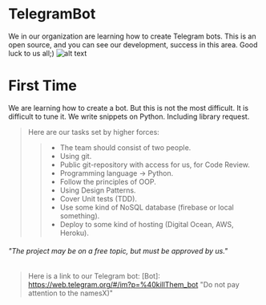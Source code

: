 # TelegramBot
We in our organization are learning how to create Telegram bots. This is an open source, and you can see our development, success in this area. Good luck to us all;)
![alt text](https://github.com/turingorganization/TelegramBot/blob/master/OurBotPhoto.png)
# First Time
We are learning how to create a bot. But this is not the most difficult. It is difficult to tune it. We write snippets on Python. Including library request.  
>Here are our tasks set by higher forces:  
>>- The team should consist of two people.
>>- Using git.
>>- Public git-repository with access for us, for Code Review.
>>- Programming language → Python.
>>- Follow the principles of OOP.
>>- Using Design Patterns.
>>- Cover Unit tests (TDD).
>>- Use some kind of NoSQL database (firebase or local something).
>>- Deploy to some kind of hosting (Digital Ocean, AWS, Heroku).
###### "The project may be on a free topic, but must be approved by us." ######
>Here is a link to our Telegram bot: [Bot]: https://web.telegram.org/#/im?p=%40killThem_bot "Do not pay attention to the namesX)"
